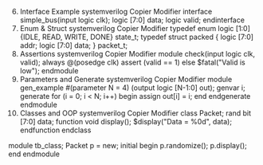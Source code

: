 6. Interface Example
systemverilog
Copier
Modifier
interface simple_bus(input logic clk);
  logic [7:0] data;
  logic valid;
endinterface
7. Enum & Struct
systemverilog
Copier
Modifier
typedef enum logic [1:0] {IDLE, READ, WRITE, DONE} state_t;
typedef struct packed {
  logic [7:0] addr;
  logic [7:0] data;
} packet_t;
8. Assertions
systemverilog
Copier
Modifier
module check(input logic clk, valid);
  always @(posedge clk)
    assert (valid == 1) else $fatal("Valid is low");
endmodule
9. Parameters and Generate
systemverilog
Copier
Modifier
module gen_example #(parameter N = 4) (output logic [N-1:0] out);
  genvar i;
  generate
    for (i = 0; i < N; i++) begin
      assign out[i] = i;
    end
  endgenerate
endmodule
10. Classes and OOP
systemverilog
Copier
Modifier
class Packet;
  rand bit [7:0] data;
  function void display();
    $display("Data = %0d", data);
  endfunction
endclass

module tb_class;
  Packet p = new;
  initial begin
    p.randomize();
    p.display();
  end
endmodule
